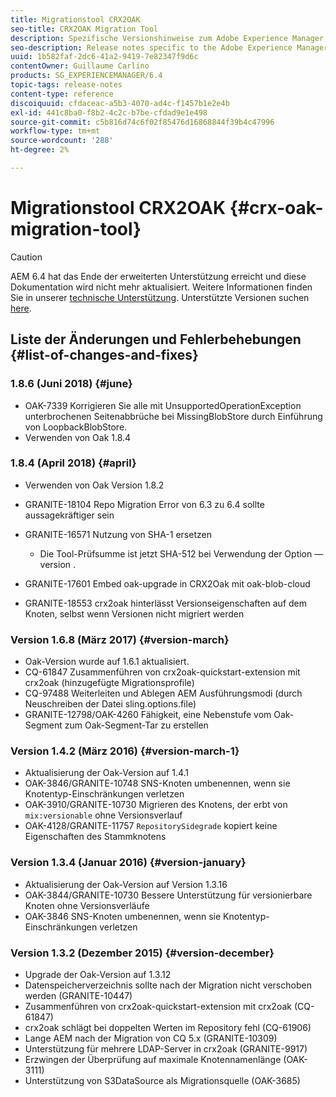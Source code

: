 ```yaml
---
title: Migrationstool CRX2OAK
seo-title: CRX2OAK Migration Tool
description: Spezifische Versionshinweise zum Adobe Experience Manager 6.4 CRX2OAK-Migrationstool.
seo-description: Release notes specific to the Adobe Experience Manager 6.4 CRX2OAK Migration tool.
uuid: 1b582faf-2dc6-41a2-9419-7e82347f9d6c
contentOwner: Guillaume Carlino
products: SG_EXPERIENCEMANAGER/6.4
topic-tags: release-notes
content-type: reference
discoiquuid: cfdaceac-a5b3-4070-ad4c-f1457b1e2e4b
exl-id: 441c8ba0-f8b2-4c2c-b7be-cfdad9e1e498
source-git-commit: c5b816d74c6f02f85476d16868844f39b4c47996
workflow-type: tm+mt
source-wordcount: '288'
ht-degree: 2%

---
```


# Migrationstool CRX2OAK {#crx-oak-migration-tool}

>[!CAUTION]
>
>AEM 6.4 hat das Ende der erweiterten Unterstützung erreicht und diese Dokumentation wird nicht mehr aktualisiert. Weitere Informationen finden Sie in unserer [technische Unterstützung](https://helpx.adobe.com/de/support/programs/eol-matrix.html). Unterstützte Versionen suchen [here](https://experienceleague.adobe.com/docs/?lang=de).

## Liste der Änderungen und Fehlerbehebungen {#list-of-changes-and-fixes}

### 1.8.6 (Juni 2018) {#june}

* OAK-7339 Korrigieren Sie alle mit UnsupportedOperationException unterbrochenen Seitenabbrüche bei MissingBlobStore durch Einführung von LoopbackBlobStore.
* Verwenden von Oak 1.8.4

### 1.8.4 (April 2018) {#april}

* Verwenden von Oak Version 1.8.2
* GRANITE-18104 Repo Migration Error von 6.3 zu 6.4 sollte aussagekräftiger sein
* GRANITE-16571 Nutzung von SHA-1 ersetzen

   * Die Tool-Prüfsumme ist jetzt SHA-512 bei Verwendung der Option —version .

* GRANITE-17601 Embed oak-upgrade in CRX2Oak mit oak-blob-cloud
* GRANITE-18553 crx2oak hinterlässt Versionseigenschaften auf dem Knoten, selbst wenn Versionen nicht migriert werden

### Version 1.6.8 (März 2017) {#version-march}

* Oak-Version wurde auf 1.6.1 aktualisiert.
* CQ-61847 Zusammenführen von crx2oak-quickstart-extension mit crx2oak (hinzugefügte Migrationsprofile)
* CQ-97488 Weiterleiten und Ablegen AEM Ausführungsmodi (durch Neuschreiben der Datei sling.options.file)
* GRANITE-12798/OAK-4260 Fähigkeit, eine Nebenstufe vom Oak-Segment zum Oak-Segment-Tar zu erstellen

### Version 1.4.2 (März 2016) {#version-march-1}

* Aktualisierung der Oak-Version auf 1.4.1
* OAK-3846/GRANITE-10748 SNS-Knoten umbenennen, wenn sie Knotentyp-Einschränkungen verletzen
* OAK-3910/GRANITE-10730 Migrieren des Knotens, der erbt von `mix:versionable` ohne Versionsverlauf
* OAK-4128/GRANITE-11757 `RepositorySidegrade` kopiert keine Eigenschaften des Stammknotens

### Version 1.3.4 (Januar 2016) {#version-january}

* Aktualisierung der Oak-Version auf Version 1.3.16
* OAK-3844/GRANITE-10730 Bessere Unterstützung für versionierbare Knoten ohne Versionsverläufe
* OAK-3846 SNS-Knoten umbenennen, wenn sie Knotentyp-Einschränkungen verletzen

### Version 1.3.2 (Dezember 2015) {#version-december}

* Upgrade der Oak-Version auf 1.3.12
* Datenspeicherverzeichnis sollte nach der Migration nicht verschoben werden (GRANITE-10447)
* Zusammenführen von crx2oak-quickstart-extension mit crx2oak (CQ-61847)
* crx2oak schlägt bei doppelten Werten im Repository fehl (CQ-61906)
* Lange AEM nach der Migration von CQ 5.x (GRANITE-10309)
* Unterstützung für mehrere LDAP-Server in crx2oak (GRANITE-9917)
* Erzwingen der Überprüfung auf maximale Knotennamenlänge (OAK-3111)
* Unterstützung von S3DataSource als Migrationsquelle (OAK-3685)
